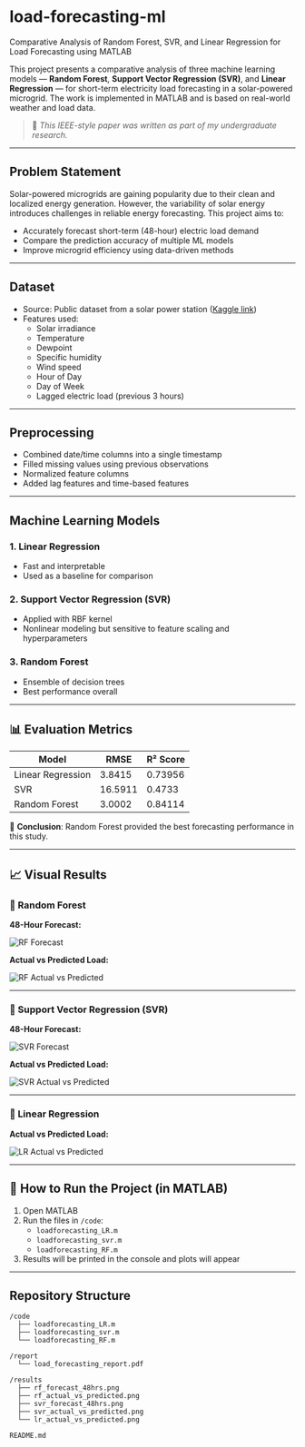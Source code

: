 # load-forecasting-ml
Comparative Analysis of Random Forest, SVR, and Linear Regression for Load Forecasting using MATLAB

This project presents a comparative analysis of three machine learning models — **Random Forest**, **Support Vector Regression (SVR)**, and **Linear Regression** — for short-term electricity load forecasting in a solar-powered microgrid. The work is implemented in MATLAB and is based on real-world weather and load data.

> 📝 *This IEEE-style paper was written as part of my undergraduate research.*

---

## Problem Statement

Solar-powered microgrids are gaining popularity due to their clean and localized energy generation. However, the variability of solar energy introduces challenges in reliable energy forecasting. This project aims to:

- Accurately forecast short-term (48-hour) electric load demand
- Compare the prediction accuracy of multiple ML models
- Improve microgrid efficiency using data-driven methods

---

## Dataset

- Source: Public dataset from a solar power station ([Kaggle link](https://www.kaggle.com/datasets/itssaru/solar-power-generation-data))
- Features used:
  - Solar irradiance
  - Temperature
  - Dewpoint
  - Specific humidity
  - Wind speed
  - Hour of Day
  - Day of Week
  - Lagged electric load (previous 3 hours)

---

## Preprocessing

- Combined date/time columns into a single timestamp
- Filled missing values using previous observations
- Normalized feature columns
- Added lag features and time-based features

---

## Machine Learning Models

### 1. Linear Regression
- Fast and interpretable
- Used as a baseline for comparison

### 2. Support Vector Regression (SVR)
- Applied with RBF kernel
- Nonlinear modeling but sensitive to feature scaling and hyperparameters

### 3. Random Forest
- Ensemble of decision trees
- Best performance overall

---

## 📊 Evaluation Metrics

| Model            | RMSE     | R² Score |
|------------------|----------|----------|
| Linear Regression| 3.8415   | 0.73956  |
| SVR              | 16.5911  | 0.4733   |
| Random Forest    | 3.0002   | 0.84114  |

🎯 **Conclusion**: Random Forest provided the best forecasting performance in this study.

---

## 📈 Visual Results

### 🔹 Random Forest

**48-Hour Forecast:**

![RF Forecast](results/rf_forecast_48hrs.png)

**Actual vs Predicted Load:**

![RF Actual vs Predicted](results/rf_actual_vs_predicted.png)

---

### 🔹 Support Vector Regression (SVR)

**48-Hour Forecast:**

![SVR Forecast](results/svr_forecast_48hrs.png)

**Actual vs Predicted Load:**

![SVR Actual vs Predicted](results/svr_actual_vs_predicted.png)

---

### 🔹 Linear Regression

**Actual vs Predicted Load:**

![LR Actual vs Predicted](results/lr_actual_vs_predicted.png)

---

## 🧪 How to Run the Project (in MATLAB)

1. Open MATLAB
2. Run the files in `/code`:
   - `loadforecasting_LR.m`
   - `loadforecasting_svr.m`
   - `loadforecasting_RF.m`
3. Results will be printed in the console and plots will appear

---

##  Repository Structure

```plaintext
/code
  ├── loadforecasting_LR.m
  ├── loadforecasting_svr.m
  └── loadforecasting_RF.m

/report
  └── load_forecasting_report.pdf

/results
  ├── rf_forecast_48hrs.png
  ├── rf_actual_vs_predicted.png
  ├── svr_forecast_48hrs.png
  ├── svr_actual_vs_predicted.png
  └── lr_actual_vs_predicted.png

README.md
